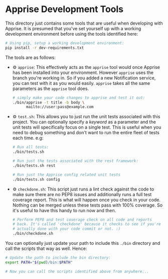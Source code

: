 # Apprise Development Tools

This directory just contains some tools that are useful when developing with Apprise.  It is presumed that you've set yourself up with a working development environment before using the tools identified here:

```bash
# Using pip, setup a working development environment:
pip install -r dev-requirements.txt
```

The tools are as follows:

- :gear: `apprise`: This effectively acts as the `apprise` tool would once Apprise has been installed into your environment.  However `apprise` uses the branch you're working in.  So if you added a new Notification service, you can test with it as you would easily.  `apprise` takes all the same parameters as the `apprise` tool does.

    ```bash
    # simply make your code changes to apprise and test it out:
    ./bin/apprise -t title -b body \
          mailto://user:pass@example.com
    ```

- :gear: `test.sh`: This allows you to just run the unit tests associated with this project.  You can optionally specify a _keyword_ as a parameter and the unit tests will specifically focus on a single test.  This is useful when you need to debug something and don't want to run the entire fleet of tests each time.  e.g:

   ```bash
   # Run all tests:
   ./bin/tests.sh

   # Run just the tests associated with the rest framework:
   ./bin/tests.sh rest

   # Run just the Apprise config related unit tests
   ./bin/tests.sh config
   ```

- :gear: `checkdone.sh`: This script just runs a lint check against the code to make sure there are no PEP8 issues and additionally runs a full test coverage report.  This is what will happen once you check in your code.  Nothing can be merged unless these tests pass with 100% coverage.  So it's useful to have this handy to run now and then.

   ```bash
   # Perform PEP8 and test coverage check on all code and reports
   # back. It's called 'checkdone' because it checks to see if you're
   # actually done with your code commit or not. :)
   ./bin/checkdone.sh
   ```

You can optionally just update your path to include this `./bin` directory and call the scripts that way as well. Hence:
```bash
# Update the path to include the bin directory:
export PATH="$(pwd)/bin:$PATH"

# Now you can call the scripts identified above from anywhere...
```


